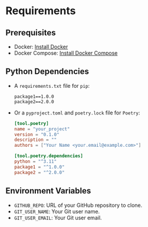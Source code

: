 
# Requirements

## Prerequisites

- Docker: [Install Docker](https://docs.docker.com/get-docker/)
- Docker Compose: [Install Docker Compose](https://docs.docker.com/compose/install/)

## Python Dependencies

- A `requirements.txt` file for `pip`:
  ```plaintext
  package1==1.0.0
  package2==2.0.0
  ```

- Or a `pyproject.toml` and `poetry.lock` file for `Poetry`:
  ```toml
  [tool.poetry]
  name = "your_project"
  version = "0.1.0"
  description = ""
  authors = ["Your Name <your.email@example.com>"]

  [tool.poetry.dependencies]
  python = "^3.11"
  package1 = "^1.0.0"
  package2 = "^2.0.0"
  ```

## Environment Variables

- `GITHUB_REPO`: URL of your GitHub repository to clone.
- `GIT_USER_NAME`: Your Git user name.
- `GIT_USER_EMAIL`: Your Git user email.
